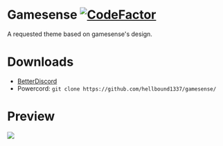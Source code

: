 # Gamesense [![CodeFactor](https://www.codefactor.io/repository/github/hellbound1337/gamesense/badge)](https://www.codefactor.io/repository/github/hellbound1337/gamesense)
A requested theme based on gamesense's design.

# Downloads
- [BetterDiscord](https://betterdiscord.net/ghdl?id=3350)
- Powercord: `git clone https://github.com/hellbound1337/gamesense/`

# Preview
<img src="https://i.imgur.com/WgEeYMa.png"/>
